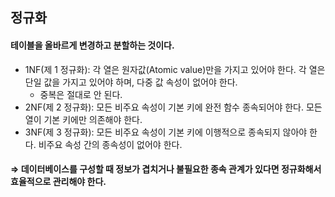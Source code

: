 ## 정규화

#### 테이블을 올바르게 변경하고 분할하는 것이다.
- 1NF(제 1 정규화): 각 열은 원자값(Atomic value)만을 가지고 있어야 한다. 각 열은 단일 값을 가지고 있어야 하며, 다중 값 속성이 없어야 한다.
  - 중복은 절대로 안 된다.
- 2NF(제 2 정규화): 모든 비주요 속성이 기본 키에 완전 함수 종속되어야 한다.  모든 열이 기본 키에만 의존해야 한다.
- 3NF(제 3 정규화): 모든 비주요 속성이 기본 키에 이행적으로 종속되지 않아야 한다.  비주요 속성 간의 종속성이 없어야 한다.

#### ⇒ 데이터베이스를 구성할 때 정보가 겹치거나 불필요한 종속 관계가 있다면 정규화해서 효율적으로 관리해야 한다.

